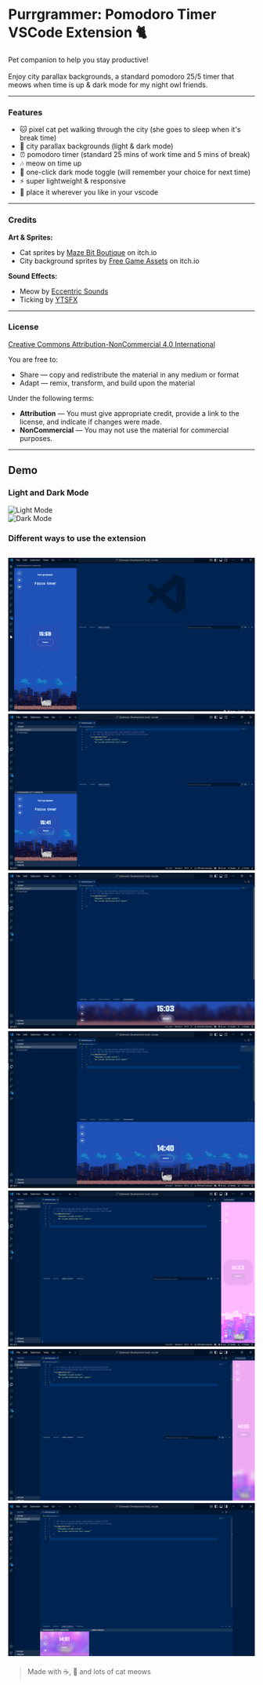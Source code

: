 # Purrgrammer: Pomodoro Timer VSCode Extension 🐈

Pet companion to help you stay productive! <br> <br>
Enjoy city parallax backgrounds, a standard pomodoro 25/5 timer that meows when time is up & dark mode for my night owl friends. 

---

### Features

- 🐱 pixel cat pet walking through the city (she goes to sleep when it's break time)
- 🎨 city parallax backgrounds (light & dark mode)
- ⏰ pomodoro timer (standard 25 mins of work time and 5 mins of break)
- 🎶 meow on time up
- 🌚 one-click dark mode toggle (will remember your choice for next time)
- ⚡️ super lightweight & responsive
- 📍 place it wherever you like in your vscode 

---

### Credits

**Art & Sprites:**  
- Cat sprites by [Maze Bit Boutique](https://mxmaze.itch.io/) on itch.io
- City background sprites by [Free Game Assets](https://free-game-assets.itch.io/) on itch.io

**Sound Effects:**  
- Meow by [Eccentric Sounds](https://www.youtube.com/@eccentricsoundfx)  
- Ticking by [YTSFX](https://www.youtube.com/@YTSFX)  

---

### License

[Creative Commons Attribution-NonCommercial 4.0 International](https://creativecommons.org/licenses/by-nc/4.0/)

You are free to:
- Share — copy and redistribute the material in any medium or format
- Adapt — remix, transform, and build upon the material

Under the following terms:
- **Attribution** — You must give appropriate credit, provide a link to the license, and indicate if changes were made.
- **NonCommercial** — You may not use the material for commercial purposes.


---

## Demo

### Light and Dark Mode
![Light Mode](https://github.com/ndrada/vscode-pet/blob/main/purrgrammer/demo/lightmode.gif)  
![Dark Mode](https://github.com/ndrada/vscode-pet/blob/main/purrgrammer/demo/darkmode.gif)


### Different ways to use the extension
![You can place kitty here](https://github.com/ndrada/vscode-pet/raw/main/purrgrammer/demo/1put-kitty-here.png)
![Or put her here](https://github.com/ndrada/vscode-pet/raw/main/purrgrammer/demo/2or-put-her-here.png)
![Here works too](https://github.com/ndrada/vscode-pet/raw/main/purrgrammer/demo/3here-works-too.png)  
![Great spot for kitty](https://github.com/ndrada/vscode-pet/raw/main/purrgrammer/demo/4great-spot-for-kitty.png)
![Amazing kitty view](https://github.com/ndrada/vscode-pet/raw/main/purrgrammer/demo/5amazing-kitty-view.png)
![Too thin for kitty, but wow timer!](https://github.com/ndrada/vscode-pet/raw/main/purrgrammer/demo/6too-thin-for-kitty-but-wow-timer.png)
![Very tiny timer and no kitty](https://github.com/ndrada/vscode-pet/blob/raw/purrgrammer/demo/7very-tiny-timer-no-kitty.png)
---

> Made with ☕️, 🐾 and lots of cat meows

